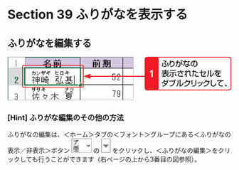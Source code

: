 # Section 39 ふりがなを表示する

## ふりがなを編集する

![](001.png)

### [Hint] ふりがな編集のその他の方法

ふりがなの編集は、＜ホーム＞タブの＜フォント＞グループにある＜ふりがなの表示／非表示＞ボタン ![](icon_furigana_down.png) の ![](icon_down2.png) をクリックし、＜ふりがなの編集＞をクリックしても行うことができます（右ページの上から3番目の図参照）。
